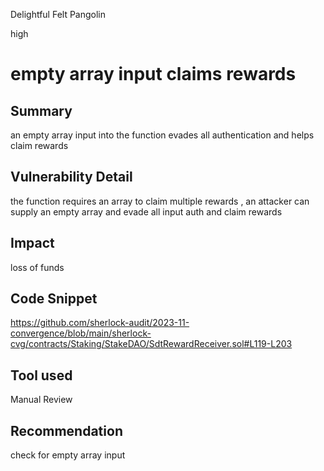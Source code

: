 Delightful Felt Pangolin

high

# empty array input claims rewards

## Summary
an empty array input into the function evades all authentication and helps claim rewards
## Vulnerability Detail
the function requires an array to claim multiple rewards , an attacker can supply an empty array and evade all input auth and claim rewards
## Impact
loss of funds
## Code Snippet
https://github.com/sherlock-audit/2023-11-convergence/blob/main/sherlock-cvg/contracts/Staking/StakeDAO/SdtRewardReceiver.sol#L119-L203
## Tool used

Manual Review

## Recommendation
check for empty array input